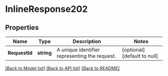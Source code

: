 # InlineResponse202

## Properties
Name | Type | Description | Notes
------------ | ------------- | ------------- | -------------
**RequestId** | **string** | A unique identifier representing the request. | [optional] [default to null]

[[Back to Model list]](../README.md#documentation-for-models) [[Back to API list]](../README.md#documentation-for-api-endpoints) [[Back to README]](../README.md)

